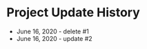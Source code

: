 # Project Update History

<ul>
    <li>June 16, 2020 - delete <recoiljs> #1</li>
    <li>June 16, 2020 - update <recoiljs> #2</li>
</ul>